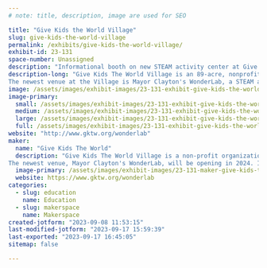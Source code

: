 ```yaml
---
# note: title, description, image are used for SEO

title: "Give Kids the World Village"
slug: give-kids-the-world-village
permalink: /exhibits/give-kids-the-world-village/
exhibit-id: 23-131
space-number: Unassigned
description: "Informational booth on new STEAM activity center at Give Kids The World Village. "
description-long: "Give Kids The World Village is an 89-acre, nonprofit storybook resort in Central Florida. Here, children with critical illnesses and their families are treated to weeklong, cost-free vacations.
The newest venue at the Village is Mayor Clayton's WonderLab, a STEAM activity center for families staying on property. This venue will offer activities such as sewing, cardboard construction, soldering, animatronic programming, and so much more! Opening in 2024, we are looking for volunteers with STEAM experience to bring this lab to life.  "
image: /assets/images/exhibit-images/23-131-exhibit-give-kids-the-world-village-screenshot-2023-09-08-at-11-46-55-am-large.png
image-primary: 
  small: /assets/images/exhibit-images/23-131-exhibit-give-kids-the-world-village-screenshot-2023-09-08-at-11-46-55-am-small.png
  medium: /assets/images/exhibit-images/23-131-exhibit-give-kids-the-world-village-screenshot-2023-09-08-at-11-46-55-am-medium.png
  large: /assets/images/exhibit-images/23-131-exhibit-give-kids-the-world-village-screenshot-2023-09-08-at-11-46-55-am-large.png
  full: /assets/images/exhibit-images/23-131-exhibit-give-kids-the-world-village-screenshot-2023-09-08-at-11-46-55-am-full.png
website: "http://www.gktw.org/wonderlab"
maker: 
  name: "Give Kids The World"
  description: "Give Kids The World Village is a non-profit organization in Kissimmee, Fl. The Village is an 89-acre, nonprofit storybook resort in Central Florida. Here, children with critical illnesses and their families are treated to weeklong, cost-free vacations.
The newest venue, Mayor Clayton's WonderLab, will be opening in 2024. It is a STEAM activity center for families on property. This booth would provide volunteer opportunities to maker interested. "
  image-primary: /assets/images/exhibit-images/23-131-maker-give-kids-the-world-village-untitled-2-medium.jpg
  website: https://www.gktw.org/wonderlab
categories: 
  - slug: education
    name: Education
  - slug: makerspace
    name: Makerspace
created-jotform: "2023-09-08 11:53:15"
last-modified-jotform: "2023-09-17 15:59:39"
last-exported: "2023-09-17 16:45:05"
sitemap: false

---
```

